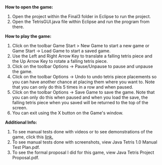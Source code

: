**How to open the game:**  
1. Open the project within the Final3 folder in Eclipse to run the project.  
2. Open the TetrisGUI.java file within Eclipse and run the program from there.  

**How to play the game:**  
1. Click on the toolbar Game Start > New Game to start a new game or Game Start -> Load Game to start a saved game.  
2. Use the Left and Right Arrow Key to translate a falling tetris piece and the Up Arrow Key to rotate a falling tetris piece.  
3. Click on the toolbar Options -> Pause/Unpause to pause and unpause the game.  
4. Click on the toolbar Options -> Undo to undo tetris piece placements so you can have another chance at placing them where you want to. Note that you can only do this 5 times in a row and when paused.  
5. Click on the toolbar Options -> Save Game to save the game. Note that you can only do this when paused and when you load the save, the falling tetris piece when you saved will be returned to the top of the screen.  
6. You can exit using the X button on the Game's window.

**Additional Info:**  
1. To see manual tests done with videos or to see demonstrations of the game, click this [link.](https://www.youtube.com/playlist?list=PLmqwjpLHqLbjCdQj-3X6aPx7IcWUKM4aT)  
2. To see manual tests done with screenshots, view Java Tetris 1.0 Manual Test Plan.pdf.  
3. To see the formal proposal I did for this game, view Java Tetris Project Proposal.pdf.  

